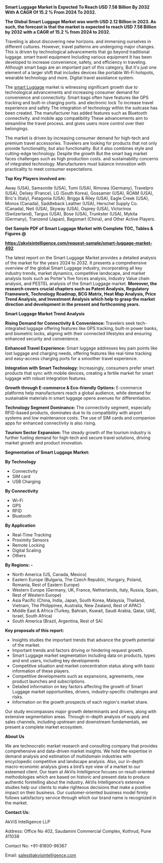 <p><strong>Smart Luggage Market Is Expected To Reach USD 7.58 Billion By 2032 With A CAGR Of 15.2 % From 2024 To 2032.</strong></p>
<p><strong>The Global Smart Luggage Market was worth USD 2.12 Billion in 2023. As such, the forecast is that the market is expected to reach USD 7.58 Billion by 2032 with a CAGR of 15.2 % from 2024 to 2032.</strong></p>
<p>Traveling is about discovering new horizons. and immersing ourselves in different cultures. However, travel patterns are undergoing major changes. This is driven by technological advancements that go beyond traditional luggage. smart travel equipment Including various equipment It has been developed to increase convenience, safety, and efficiency in traveling. Although smart bags are an important part of this category, But it's just one element of a larger shift that includes devices like portable Wi-Fi hotspots, wearable technology and more. Digital travel assistance system.</p>
<p>The <a href="https://akvisintelligence.com/reports/smart-luggage-market">smart Luggage</a> market is witnessing significant growth due to technological advancements and increasing consumer demand for convenience and connectivity. Smart bags often have features like GPS tracking and built-in charging ports. and electronic lock To increase travel experience and safety The integration of technology within the suitcase has been created. The manufacturer has added features such as Bluetooth connectivity. and mobile app compatibility These advancements aim to streamline the travel process. and gives users more control over their belongings.</p>
<p>The market is driven by increasing consumer demand for high-tech and premium travel accessories. Travelers are looking for products that not only provide functionality, but also functionality. But it also combines style and cutting-edge technology. Despite the growth But the smart bag market faces challenges such as high production costs. and sustainability concerns of integrated technology. Manufacturers must balance innovation with practicality to meet consumer expectations.</p>
<p><strong>Top Key Players involved are:</strong></p>
<p>Away (USA), Samsonite (USA), Tumi (USA), Rimowa (Germany), Travelpro (USA), Delsey (France), LG (South Korea), Gossamer (USA), ROAM (USA), Bric's (Italy), Patagonia (USA), Briggs &amp; Riley (USA), Eagle Creek (USA), Monos (Canada), Saddleback Leather (USA), Herschel Supply Co. (Canada), Neit (USA), Skyway (USA), Osprey (USA), Victorinox (Switzerland), Targus (USA), Bose (USA), Trunkster (USA), Mykita (Germany), Tranzend (Japan), Bagsmart (China), and Other Active Players.</p>
<p><strong>Get Sample PDF of&nbsp;Smart Luggage Market with Complete TOC, Tables &amp; Figures @</strong></p>
<p><a href="https://akvisintelligence.com/request-sample/smart-luggage-market-492"><strong>https://akvisintelligence.com/request-sample/smart-luggage-market-492</strong></a><strong>&nbsp;</strong></p>
<p>The latest report on the Smart Luggage Market provides a detailed analysis of the market for the years 2024 to 2032. It presents a comprehensive overview of the global Smart Luggage industry, incorporating all key industry trends, market dynamics, competitive landscape, and market analysis tools such as Porter's five forces analysis, Industry Value chain analysis, and PESTEL analysis of the Smart Luggage market. <strong>Moreover, the research covers crucial chapters such as Patent Analysis, Regulatory Framework, Technology Roadmap, BCG Matrix, Heat Map Analysis, Price Trend Analysis, and Investment Analysis</strong> <strong>which help to grasp the market direction and development in the present and forthcoming years.</strong></p>
<p><strong>Smart Luggage Market Trend Analysis</strong></p>
<p><strong>Rising Demand for Connectivity &amp; Convenience: </strong>Travelers seek tech-integrated luggage offering features like GPS tracking, built-in power banks, and biometric locks, aligning with their connected lifestyles and ensuring enhanced security and convenience.</p>
<p><strong>Enhanced Travel Experience: </strong>Smart luggage addresses key pain points like lost luggage and charging needs, offering features like real-time tracking and easy-access charging ports for a smoother travel experience.</p>
<p><strong>Integration with Smart Technology: </strong>Increasingly, consumers prefer smart products that sync with mobile devices, creating a fertile market for smart luggage with robust integration features.</p>
<p><strong>Growth through E-commerce &amp; Eco-friendly Options: </strong>E-commerce platforms help manufacturers reach a global audience, while demand for sustainable materials in smart luggage opens avenues for differentiation.</p>
<p><strong>Technology Segment Dominance: </strong>The connectivity segment, especially RFID-based products, dominates due to its compatibility with airport systems and low maintenance costs. The use of SIM cards and companion apps for enhanced connectivity is also rising.</p>
<p><strong>Tourism Sector Expansion: </strong>The steady growth of the tourism industry is further fueling demand for high-tech and secure travel solutions, driving market growth and product innovation.</p>
<p><strong>Segmentation of Smart Luggage&nbsp;Market:&nbsp; </strong></p>
<p><strong>By Technology</strong></p>
<ul>
<li>Connectivity</li>
<li>SIM card</li>
<li>USB Charging</li>
</ul>
<p><strong>By Connectivity</strong></p>
<ul>
<li>Wi-Fi</li>
<li>GPS</li>
<li>RFID</li>
<li>Bluetooth</li>
</ul>
<p><strong>By Application</strong></p>
<ul>
<li>Real-Time Tracking</li>
<li>Proximity Sensors</li>
<li>Remote Locking</li>
<li>Digital Scaling</li>
<li>Others</li>
</ul>
<p><strong>By Regions: -</strong></p>
<ul>
<li>North America (US, Canada, Mexico)</li>
<li>Eastern Europe (Bulgaria, The Czech Republic, Hungary, Poland, Romania, Rest of Eastern Europe)</li>
<li>Western Europe (Germany, UK, France, Netherlands, Italy, Russia, Spain, Rest of Western Europe)</li>
<li>Asia Pacific (China, India, Japan, South Korea, Malaysia, Thailand, Vietnam, The Philippines, Australia, New Zealand, Rest of APAC)</li>
<li>Middle East &amp; Africa (Turkey, Bahrain, Kuwait, Saudi Arabia, Qatar, UAE, Israel, South Africa)</li>
<li>South America (Brazil, Argentina, Rest of SA)</li>
</ul>
<p><strong>Key proposals of this report:</strong></p>
<ul>
<li>Insights studies the important trends that advance the growth potential of the market.</li>
<li>Important trends and factors driving or hindering request growth.</li>
<li>Smart Luggage market segmentation including data on products, types and end users, including key developments</li>
<li>Competitive situation and market concentration status along with basic information of these players.</li>
<li>Competitive developments such as expansions, agreements, new product launches and subscriptions.</li>
<li>Detailed information on key factors affecting the growth of Smart Luggage&nbsp;market opportunities, drivers, industry-specific challenges and risks.</li>
<li>Information on the growth prospects of each region's market share.</li>
</ul>
<p>Our study encompasses major growth determinants and drivers, along with extensive segmentation areas. Through in-depth analysis of supply and sales channels, including upstream and downstream fundamentals, we present a complete market ecosystem.</p>
<p><strong>About Us </strong></p>
<p>We are technocratic market research and consulting company that provides comprehensive and data-driven market insights. We hold the expertise in demand analysis and estimation of multidomain industries with encyclopedic competitive and landscape analysis. Also, our in-depth macro-economic analysis gives a bird&rsquo;s eye view of a market to our esteemed client. Our team at AkVis Intelligence focuses on result-oriented methodologies which are based on historic and present data to produce authentic foretelling about the industry. AkVis Intelligence&rsquo;s extensive studies help our clients to make righteous decisions that make a positive impact on their business. Our customer-oriented business model firmly follows satisfactory service through which our brand name is recognized in the market.</p>
<p><strong>Contact Us:</strong></p>
<p>AkViS Intelligence LLP</p>
<p>Address: Office No 402, Saudamini Commercial Complex, Kothrud, Pune 411038</p>
<p>Contact No: +91-81800-96367</p>
<p>Email: <a href="mailto:sales@akvisintelligence.com">sales@akvisintelligence.com</a></p>
<p>&nbsp;</p>
